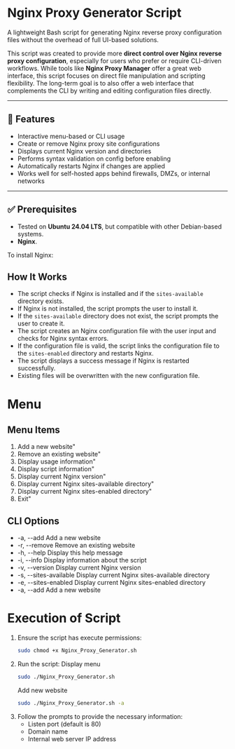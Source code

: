 # Nginx Proxy Generator Script

A lightweight Bash script for generating Nginx reverse proxy configuration files without the overhead of full UI-based solutions.

This script was created to provide more **direct control over Nginx reverse proxy configuration**, especially for users who prefer or require CLI-driven workflows. While tools like **Nginx Proxy Manager** offer a great web interface, this script focuses on direct file manipulation and scripting flexibility. The long-term goal is to also offer a web interface that complements the CLI by writing and editing configuration files directly.

---

## 🚀 Features

- Interactive menu-based or CLI usage
- Create or remove Nginx proxy site configurations
- Displays current Nginx version and directories
- Performs syntax validation on config before enabling
- Automatically restarts Nginx if changes are applied
- Works well for self-hosted apps behind firewalls, DMZs, or internal networks

---
## ✅ Prerequisites

- Tested on **Ubuntu 24.04 LTS**, but compatible with other Debian-based systems.
- **Nginx**.

To install Nginx:
## How It Works

- The script checks if Nginx is installed and if the `sites-available` directory exists.
- If Nginx is not installed, the script prompts the user to install it.
- If the `sites-available` directory does not exist, the script prompts the user to create it.
- The script creates an Nginx configuration file with the user input and checks for Nginx syntax errors.
- If the configuration file is valid, the script links the configuration file to the `sites-enabled` directory and restarts Nginx.
- The script displays a success message if Nginx is restarted successfully.
- Existing files will be overwritten with the new configuration file.

# Menu
## Menu Items
1. Add a new website"
2. Remove an existing website"
3. Display usage information"
4. Display script information"
5. Display current Nginx version"
6. Display current Nginx sites-available directory"
7. Display current Nginx sites-enabled directory"
8. Exit"
## CLI Options
- -a, --add       Add a new website
- -r, --remove    Remove an existing website
- -h, --help      Display this help message
- -i, --info      Display information about the script
- -v, --version   Display current Nginx version
- -s, --sites-available Display current Nginx sites-available directory
- -e, --sites-enabled Display current Nginx sites-enabled directory
- -a, --add       Add a new website
# Execution of Script
1. Ensure the script has execute permissions:
    ```sh
    sudo chmod +x Nginx_Proxy_Generator.sh
    ```
3. Run the script:
   Display menu
    ```sh
    sudo ./Nginx_Proxy_Generator.sh
    ```
   Add new website
   ```sh
   sudo ./Nginx_Proxy_Generator.sh -a
   ```
4. Follow the prompts to provide the necessary information:
    - Listen port (default is 80)
    - Domain name
    - Internal web server IP address
